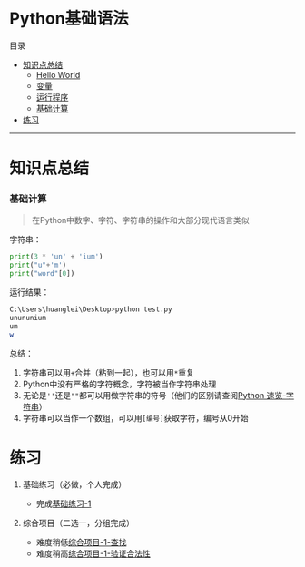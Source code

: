 # Python基础语法
目录
- [知识点总结](#知识点总结)
    - [Hello World](#hello-world)
    - [变量](#变量)
    - [运行程序](#运行程序)
    - [基础计算](#基础计算)
- [练习](#练习)
---
# 知识点总结


### 基础计算
> 在Python中数字、字符、字符串的操作和大部分现代语言类似


字符串：
```python
print(3 * 'un' + 'ium')
print("u"+'m')
print("word"[0])
```
运行结果：
```sh
C:\Users\huanglei\Desktop>python test.py
unununium
um
w
```
总结：
1. 字符串可以用`+`合并（粘到一起），也可以用`*`重复
2. Python中没有严格的字符概念，字符被当作字符串处理
3. 无论是`''`还是`""`都可以用做字符串的符号（他们的区别请查阅[Python 速览-字符串](https://docs.python.org/zh-cn/3/tutorial/introduction.html#id2)）
4. 字符串可以当作一个数组，可以用`[编号]`获取字符，编号从0开始

# 练习
1. 基础练习（必做，个人完成）

    - 完成[基础练习-1](python/lab/lab-1.md)

2. 综合项目（二选一，分组完成）
    - 难度稍低[综合项目-1-查找](python/problem/problem-1-find.md)
    - 难度稍高[综合项目-1-验证合法性](python/problem/problem-1-verify.md)
